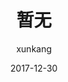 ---
layout:     post
title:      "暂无"
date:       2017-12-30
author:     "xunkang"
header-img: "img/post-bg-version.jpg"
tags:
    - 比赛


---